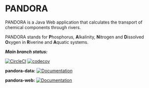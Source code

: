 # PANDORA

PANDORA is a Java Web application that calculates the transport of chemical components through rivers. 

PANDORA stands for **P**hosphorus, **A**lkalinity, **N**itrogen and **D**issolved **O**xygen in **R**iverine and **A**quatic systems.

**_Main branch status:_**

[![CircleCI](https://dl.circleci.com/status-badge/img/gh/WJ-van-Hoek/PANDORA/tree/master.svg?style=svg)](https://dl.circleci.com/status-badge/redirect/gh/WJ-van-Hoek/PANDORA/tree/master) 
[![codecov](https://codecov.io/gh/WJ-van-Hoek/PANDORA/branch/master/graph/badge.svg?token=tX9DFPWsPd)](https://codecov.io/gh/WJ-van-Hoek/PANDORA)


**pandora-data:**&nbsp;[![Documentation](https://img.shields.io/badge/Documentation-HTML-blue.svg?logo=Java&logoColor=white&link=https://wj-van-hoek.github.io/PANDORA/pandora-data/apidocs/index.html)](https://wj-van-hoek.github.io/PANDORA/pandora-data/apidocs/index.html)

**pandora-web:**&nbsp;[![Documentation](https://img.shields.io/badge/Documentation-HTML-blue.svg?logo=Java&logoColor=white&link=https://wj-van-hoek.github.io/PANDORA/pandora-web/apidocs/index.html)](https://wj-van-hoek.github.io/PANDORA/pandora-web/apidocs/apidocs/index.html)
